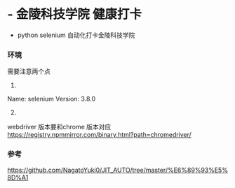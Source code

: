 # - 金陵科技学院 健康打卡

+ python  selenium  自动化打卡金陵科技学院

### 环境

需要注意两个点

1.
Name: selenium
Version: 3.8.0

2.
webdriver 版本要和chrome 版本对应
https://registry.npmmirror.com/binary.html?path=chromedriver/

### 参考

https://github.com/NagatoYuki0/JIT_AUTO/tree/master/%E6%89%93%E5%8D%A1
